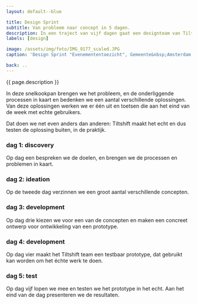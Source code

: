 ```yaml
---
layout: default--blue

title: Design Sprint
subtitle: Van probleem naar concept in 5 dagen.
description: In een traject van vijf dagen gaat een designteam van Tiltshift in co-creatie met uitvoerenden van probleem naar getoetst concept.
labels: [design]

image: /assets/img/foto/IMG_9177_scaled.JPG
caption: 'Design Sprint "Evenemententoezicht", Gemeente&nbsp;Amsterdam'

back: ..
---
```

{{ page.description }}

In deze snelkookpan brengen we het probleem, en de onderliggende processen in kaart en bedenken we een aantal verschillende oplossingen. Van deze oplossingen werken we er één uit en toetsen die aan het eind van de week met echte gebruikers.

Dat doen we net even anders dan anderen: Tiltshift maakt het echt en dus testen de oplossing buiten, in de praktijk.

### dag 1: discovery

Op dag een bespreken we de doelen, en brengen we de processen en problemen in kaart.

### dag 2: ideation

Op de tweede dag verzinnen we een groot aantal verschillende concepten.

### dag 3: development

Op dag drie kiezen we voor een van de concepten en maken een concreet ontwerp voor ontwikkeling van een prototype.

### dag 4: development
Op dag vier maakt het Tiltshift team een testbaar prototype, dat gebruikt kan worden om het échte werk te doen.

### dag 5: test
Op dag vijf lopen we mee en testen we het prototype in het echt. Aan het eind van de dag presenteren we de resultaten.